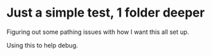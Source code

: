 # Just a simple test, 1 folder deeper
Figuring out some pathing issues with how I want this all set up.

Using this to help debug.
